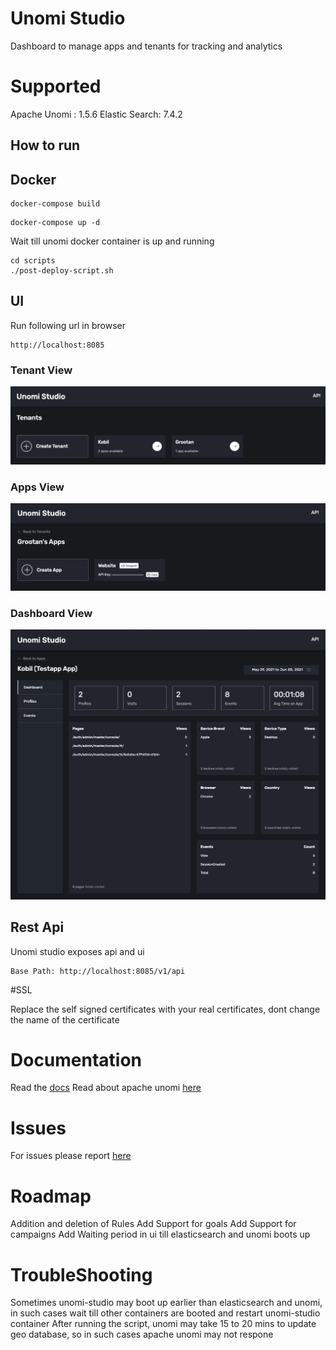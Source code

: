 # Unomi Studio
Dashboard to manage apps and tenants for tracking and analytics

# Supported

Apache Unomi : 1.5.6
Elastic Search: 7.4.2

## How to run

## Docker
```
docker-compose build
```

```
docker-compose up -d
```

Wait till unomi docker container is up and running

```
cd scripts
./post-deploy-script.sh
```

## UI

Run following url in browser

```
http://localhost:8085
```

### Tenant View

![tenants](./img/tenants.png)

### Apps View

![apps](./img/apps.png)

### Dashboard View

![dashboard](./img/dashboard.png)

## Rest Api

Unomi studio exposes api and ui


```
Base Path: http://localhost:8085/v1/api
```

#SSL

Replace the self signed certificates with your real certificates, dont change the name of the certificate

# Documentation

Read the [docs](https://unomi-studio.netlify.app)
Read about apache unomi [here](https://unomi.apache.org/manual/1_5_x/index.html)

# Issues

For issues please report [here](https://github.com/grootan/unomi-studio/issues)

# Roadmap

Addition and deletion of Rules
Add Support for goals
Add Support for campaigns
Add Waiting period in ui till elasticsearch and unomi boots up

# TroubleShooting

Sometimes unomi-studio may boot up earlier than elasticsearch and unomi, in such cases wait till other containers are booted
and restart unomi-studio container
After running the script, unomi may take 15 to 20 mins to update geo database, so in such cases apache unomi may not respone
